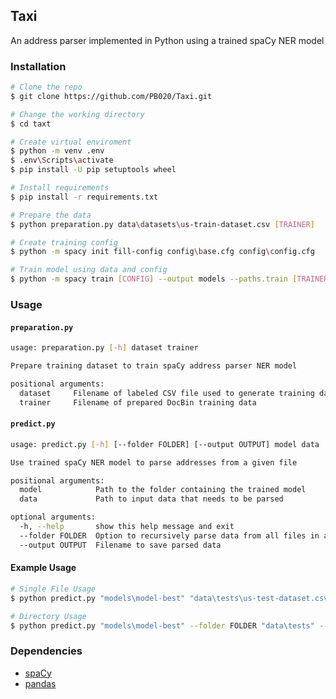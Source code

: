 ## Taxi
An address parser implemented in Python using a trained spaCy NER model

### Installation
```bash
# Clone the repo
$ git clone https://github.com/PB020/Taxi.git

# Change the working directory
$ cd taxt

# Create virtual enviroment
$ python -m venv .env
$ .env\Scripts\activate
$ pip install -U pip setuptools wheel

# Install requirements
$ pip install -r requirements.txt

# Prepare the data
$ python preparation.py data\datasets\us-train-dataset.csv [TRAINER]

# Create training config
$ python -m spacy init fill-config config\base.cfg config\config.cfg

# Train model using data and config
$ python -m spacy train [CONFIG] --output models --paths.train [TRAINER] --paths.dev [TRAINER]
```

### Usage
#### `preparation.py`
```bash
usage: preparation.py [-h] dataset trainer

Prepare training dataset to train spaCy address parser NER model

positional arguments:
  dataset     Filename of labeled CSV file used to generate training data
  trainer     Filename of prepared DocBin training data
```

#### `predict.py`
```bash
usage: predict.py [-h] [--folder FOLDER] [--output OUTPUT] model data

Use trained spaCy NER model to parse addresses from a given file

positional arguments:
  model            Path to the folder containing the trained model
  data             Path to input data that needs to be parsed

optional arguments:
  -h, --help       show this help message and exit
  --folder FOLDER  Option to recursively parse data from all files in a given directory
  --output OUTPUT  Filename to save parsed data
```

#### Example Usage
```bash
# Single File Usage
$ python predict.py "models\model-best" "data\tests\us-test-dataset.csv"

# Directory Usage
$ python predict.py "models\model-best" --folder FOLDER "data\tests" --output "output\test.txt"
```

### Dependencies
- [spaCy](https://spacy.io)
- [pandas](https://pandas.pydata.org)
